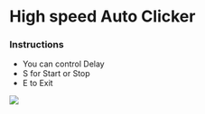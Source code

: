 # High speed Auto Clicker 

 ###  Instructions
 * You can control Delay
 * S for Start or Stop
 * E to Exit

![](https://raw.githubusercontent.com/awfi1993/Auto_Clicker/master/image.png)
